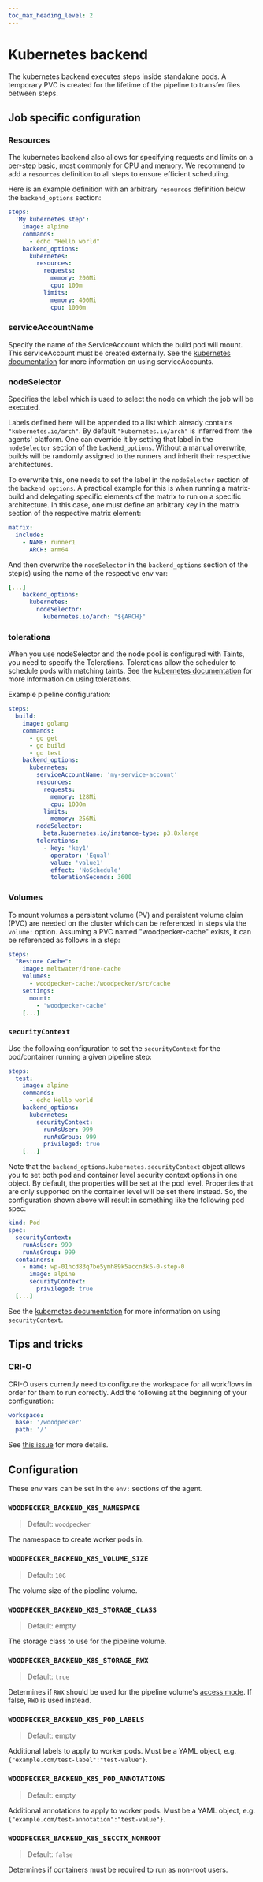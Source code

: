 ```yaml
---
toc_max_heading_level: 2
---
```


# Kubernetes backend

The kubernetes backend executes steps inside standalone pods. A temporary PVC is created for the lifetime of the pipeline to transfer files between steps.

## Job specific configuration

### Resources

The kubernetes backend also allows for specifying requests and limits on a per-step basic, most commonly for CPU and memory.
We recommend to add a `resources` definition to all steps to ensure efficient scheduling.

Here is an example definition with an arbitrary `resources` definition below the `backend_options` section:

```yaml
steps:
  'My kubernetes step':
    image: alpine
    commands:
      - echo "Hello world"
    backend_options:
      kubernetes:
        resources:
          requests:
            memory: 200Mi
            cpu: 100m
          limits:
            memory: 400Mi
            cpu: 1000m
```

### serviceAccountName

Specify the name of the ServiceAccount which the build pod will mount. This serviceAccount must be created externally.
See the [kubernetes documentation](https://kubernetes.io/docs/concepts/security/service-accounts/) for more information on using serviceAccounts.

### nodeSelector

Specifies the label which is used to select the node on which the job will be executed.

Labels defined here will be appended to a list which already contains `"kubernetes.io/arch"`.
By default `"kubernetes.io/arch"` is inferred from the agents' platform. One can override it by setting that label in the `nodeSelector` section of the `backend_options`.
Without a manual overwrite, builds will be randomly assigned to the runners and inherit their respective architectures.

To overwrite this, one needs to set the label in the `nodeSelector` section of the `backend_options`.
A practical example for this is when running a matrix-build and delegating specific elements of the matrix to run on a specific architecture.
In this case, one must define an arbitrary key in the matrix section of the respective matrix element:

```yaml
matrix:
  include:
    - NAME: runner1
      ARCH: arm64
```

And then overwrite the `nodeSelector` in the `backend_options` section of the step(s) using the name of the respective env var:

```yaml
[...]
    backend_options:
      kubernetes:
        nodeSelector:
          kubernetes.io/arch: "${ARCH}"
```

### tolerations

When you use nodeSelector and the node pool is configured with Taints, you need to specify the Tolerations. Tolerations allow the scheduler to schedule pods with matching taints.
See the [kubernetes documentation](https://kubernetes.io/docs/concepts/scheduling-eviction/taint-and-toleration/) for more information on using tolerations.

Example pipeline configuration:

```yaml
steps:
  build:
    image: golang
    commands:
      - go get
      - go build
      - go test
    backend_options:
      kubernetes:
        serviceAccountName: 'my-service-account'
        resources:
          requests:
            memory: 128Mi
            cpu: 1000m
          limits:
            memory: 256Mi
        nodeSelector:
          beta.kubernetes.io/instance-type: p3.8xlarge
        tolerations:
          - key: 'key1'
            operator: 'Equal'
            value: 'value1'
            effect: 'NoSchedule'
            tolerationSeconds: 3600
```

### Volumes

To mount volumes a persistent volume (PV) and persistent volume claim (PVC) are needed on the cluster which can be referenced in steps via the `volume:` option.
Assuming a PVC named "woodpecker-cache" exists, it can be referenced as follows in a step:

```yaml
steps:
  "Restore Cache":
    image: meltwater/drone-cache
    volumes:
      - woodpecker-cache:/woodpecker/src/cache
    settings:
      mount:
        - "woodpecker-cache"
    [...]
```

### `securityContext`

Use the following configuration to set the `securityContext` for the pod/container running a given pipeline step:

```yaml
steps:
  test:
    image: alpine
    commands:
      - echo Hello world
    backend_options:
      kubernetes:
        securityContext:
          runAsUser: 999
          runAsGroup: 999
          privileged: true
    [...]
```

Note that the `backend_options.kubernetes.securityContext` object allows you to set both pod and container level security context options in one object.
By default, the properties will be set at the pod level. Properties that are only supported on the container level will be set there instead. So, the
configuration shown above will result in something like the following pod spec:

```yaml
kind: Pod
spec:
  securityContext:
    runAsUser: 999
    runAsGroup: 999
  containers:
    - name: wp-01hcd83q7be5ymh89k5accn3k6-0-step-0
      image: alpine
      securityContext:
        privileged: true
  [...]
```

See the [kubernetes documentation](https://kubernetes.io/docs/tasks/configure-pod-container/security-context/) for more information on using `securityContext`.

## Tips and tricks

### CRI-O

CRI-O users currently need to configure the workspace for all workflows in order for them to run correctly. Add the following at the beginning of your configuration:

```yaml
workspace:
  base: '/woodpecker'
  path: '/'
```

See [this issue](https://github.com/woodpecker-ci/woodpecker/issues/2510) for more details.


## Configuration

These env vars can be set in the `env:` sections of the agent.

### `WOODPECKER_BACKEND_K8S_NAMESPACE`

> Default: `woodpecker`

The namespace to create worker pods in.

### `WOODPECKER_BACKEND_K8S_VOLUME_SIZE`

> Default: `10G`

The volume size of the pipeline volume.

### `WOODPECKER_BACKEND_K8S_STORAGE_CLASS`

> Default: empty

The storage class to use for the pipeline volume.

### `WOODPECKER_BACKEND_K8S_STORAGE_RWX`

> Default: `true`

Determines if `RWX` should be used for the pipeline volume's [access mode](https://kubernetes.io/docs/concepts/storage/persistent-volumes/#access-modes). If false, `RWO` is used instead.

### `WOODPECKER_BACKEND_K8S_POD_LABELS`

> Default: empty

Additional labels to apply to worker pods. Must be a YAML object, e.g. `{"example.com/test-label":"test-value"}`.

### `WOODPECKER_BACKEND_K8S_POD_ANNOTATIONS`

> Default: empty

Additional annotations to apply to worker pods. Must be a YAML object, e.g. `{"example.com/test-annotation":"test-value"}`.

### `WOODPECKER_BACKEND_K8S_SECCTX_NONROOT`

> Default: `false`

Determines if containers must be required to run as non-root users.
